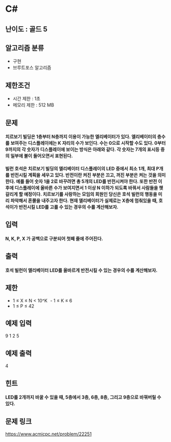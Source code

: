 # C#

## 난이도 : 골드 5

## 알고리즘 분류
  - 구현
  - 브루트포스 알고리즘

## 제한조건
  - 시간 제한 : 1초
  - 메모리 제한 : 512 MB

## 문제
#### 치르보기 빌딩은 1층부터 N층까지 이용이 가능한 엘리베이터가 있다. 엘리베이터의 층수를 보여주는 디스플레이에는 K 자리의 수가 보인다. 수는 0으로 시작할 수도 있다. 0부터 9까지의 각 숫자가 디스플레이에 보이는 방식은 아래와 같다. 각 숫자는 7개의 표시등 중의 일부에 불이 들어오면서 표현된다.
#### 빌런 호석은 치르보기 빌딩의 엘리베이터 디스플레이의 LED 중에서 최소 1개, 최대 P개를 반전시킬 계획을 세우고 있다. 반전이란 켜진 부분은 끄고, 꺼진 부분은 켜는 것을 의미한다. 예를 들어 숫자 1을 2로 바꾸려면 총 5개의 LED를 반전시켜야 한다. 또한 반전 이후에 디스플레이에 올바른 수가 보여지면서 1 이상 N 이하가 되도록 바꿔서 사람들을 헷갈리게 할 예정이다. 치르보기를 사랑하는 모임의 회원인 당신은 호석 빌런의 행동을 미리 파악해서 혼쭐을 내주고자 한다. 현재 엘리베이터가 실제로는 X층에 멈춰있을 때, 호석이가 반전시킬 LED를 고를 수 있는 경우의 수를 계산해보자.

## 입력
#### N, K, P, X 가 공백으로 구분되어 첫째 줄에 주어진다.

## 출력
#### 호석 빌런이 엘리베이터 LED를 올바르게 반전시킬 수 있는 경우의 수를 계산해보자.

## 제한
  - 1 ≤ X ≤ N < 10^K
  - 1 ≤ K ≤ 6
  - 1 ≤ P ≤ 42

## 예제 입력
9 1 2 5<br/>

## 예제 출력
4<br/>

## 힌트
#### LED를 2개까지 바꿀 수 있을 때, 5층에서 3층, 6층, 8층, 그리고 9층으로 바꿔버릴 수 있다.

## 문제 링크
https://www.acmicpc.net/problem/22251